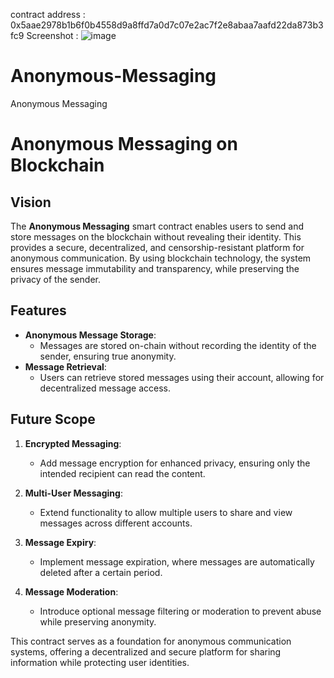 contract address : 0x5aae2978b1b6f0b4558d9a8ffd7a0d7c07e2ac7f2e8abaa7aafd22da873b3fc9
Screenshot : ![image](https://github.com/user-attachments/assets/d6287f85-15c2-43fe-899c-672e4ec5d376)



# Anonymous-Messaging
Anonymous Messaging
# Anonymous Messaging on Blockchain

## Vision

The **Anonymous Messaging** smart contract enables users to send and store messages on the blockchain without revealing their identity. This provides a secure, decentralized, and censorship-resistant platform for anonymous communication. By using blockchain technology, the system ensures message immutability and transparency, while preserving the privacy of the sender.

## Features

- **Anonymous Message Storage**:
  - Messages are stored on-chain without recording the identity of the sender, ensuring true anonymity.
- **Message Retrieval**:
  - Users can retrieve stored messages using their account, allowing for decentralized message access.

## Future Scope

1. **Encrypted Messaging**:
   - Add message encryption for enhanced privacy, ensuring only the intended recipient can read the content.
2. **Multi-User Messaging**:

   - Extend functionality to allow multiple users to share and view messages across different accounts.

3. **Message Expiry**:

   - Implement message expiration, where messages are automatically deleted after a certain period.

4. **Message Moderation**:
   - Introduce optional message filtering or moderation to prevent abuse while preserving anonymity.

This contract serves as a foundation for anonymous communication systems, offering a decentralized and secure platform for sharing information while protecting user identities.

